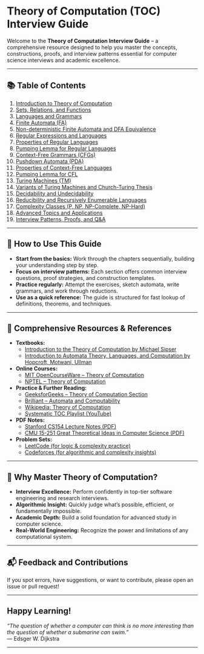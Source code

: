 # Theory of Computation (TOC) Interview Guide

Welcome to the **Theory of Computation Interview Guide** – a comprehensive resource designed to help you master the concepts, constructions, proofs, and interview patterns essential for computer science interviews and academic excellence.

---

## 📚 Table of Contents

1. [Introduction to Theory of Computation](01_Introduction_to_TOC.md)
2. [Sets, Relations, and Functions](02_Sets_Relations_Functions.md)
3. [Languages and Grammars](03_Languages_and_Grammars.md)
4. [Finite Automata (FA)](04_Finite_Automata.md)
5. [Non-deterministic Finite Automata and DFA Equivalence](05_NFA_and_DFA_Equivalence.md)
6. [Regular Expressions and Languages](06_Regular_Expressions_and_Languages.md)
7. [Properties of Regular Languages](07_Properties_of_Regular_Languages.md)
8. [Pumping Lemma for Regular Languages](08_Pumping_Lemma_Regular.md)
9. [Context-Free Grammars (CFGs)](09_Context_Free_Grammars.md)
10. [Pushdown Automata (PDA)](10_Pushdown_Automata.md)
11. [Properties of Context-Free Languages](11_Properties_of_CFL.md)
12. [Pumping Lemma for CFL](12_Pumping_Lemma_CFL.md)
13. [Turing Machines (TM)](13_Turing_Machines.md)
14. [Variants of Turing Machines and Church-Turing Thesis](14_TM_Variants_and_Church_Turing_Thesis.md)
15. [Decidability and Undecidability](15_Decidability_and_Undecidability.md)
16. [Reducibility and Recursively Enumerable Languages](16_Reducibility_and_RE_Languages.md)
17. [Complexity Classes (P, NP, NP-Complete, NP-Hard)](17_Complexity_Classes.md)
18. [Advanced Topics and Applications](18_Advanced_Topics.md)
19. [Interview Patterns, Proofs, and Q&A](19_Interview_Patterns_and_QA.md)

---

## 🚀 How to Use This Guide

- **Start from the basics:** Work through the chapters sequentially, building your understanding step by step.
- **Focus on interview patterns:** Each section offers common interview questions, proof strategies, and construction templates.
- **Practice regularly:** Attempt the exercises, sketch automata, write grammars, and work through reductions.
- **Use as a quick reference:** The guide is structured for fast lookup of definitions, theorems, and techniques.

---

## 🔗 Comprehensive Resources & References

- **Textbooks:**
  - [Introduction to the Theory of Computation by Michael Sipser](https://www.amazon.com/Introduction-Theory-Computation-Michael-Sipser/dp/113318779X)
  - [Introduction to Automata Theory, Languages, and Computation by Hopcroft, Motwani, Ullman](https://www.pearson.com/en-us/subject-catalog/p/introduction-to-automata-theory-languages-and-computation/P200000001277/9780135182517)
- **Online Courses:**
  - [MIT OpenCourseWare – Theory of Computation](https://ocw.mit.edu/courses/electrical-engineering-and-computer-science/6-045j-automata-computability-and-complexity-spring-2011/)
  - [NPTEL – Theory of Computation](https://nptel.ac.in/courses/106/106/106106049/)
- **Practice & Further Reading:**
  - [GeeksforGeeks – Theory of Computation Section](https://www.geeksforgeeks.org/theory-of-computation-automata-tutorials/)
  - [Brilliant – Automata and Computability](https://brilliant.org/courses/automata/)
  - [Wikipedia: Theory of Computation](https://en.wikipedia.org/wiki/Theory_of_computation)
  - [Systematic TOC Playlist (YouTube)](https://www.youtube.com/playlist?list=PLQXZIFwMtjoz3lA0-nC6kzFfq3bKZyN3C)
- **PDF Notes:**
  - [Stanford CS154 Lecture Notes (PDF)](https://web.stanford.edu/class/archive/cs/cs154/cs154.1192/lectures.html)
  - [CMU 15-251 Great Theoretical Ideas in Computer Science (PDF)](https://www.cs.cmu.edu/~15251/current/lectures.html)
- **Problem Sets:**
  - [LeetCode (for logic & complexity practice)](https://leetcode.com/problemset/all/)
  - [Codeforces (for algorithmic and complexity insights)](https://codeforces.com/)

---

## 🏁 Why Master Theory of Computation?

- **Interview Excellence:** Perform confidently in top-tier software engineering and research interviews.
- **Algorithmic Insight:** Quickly judge what’s possible, efficient, or fundamentally impossible.
- **Academic Depth:** Build a solid foundation for advanced study in computer science.
- **Real-World Engineering:** Recognize the power and limitations of any computational system.

---

## 📬 Feedback and Contributions

If you spot errors, have suggestions, or want to contribute, please open an issue or pull request!

---

## Happy Learning!

*“The question of whether a computer can think is no more interesting than the question of whether a submarine can swim.”*  
— Edsger W. Dijkstra

---
